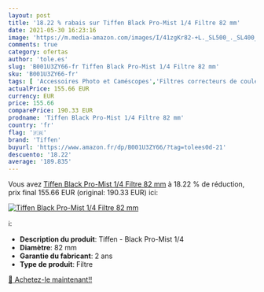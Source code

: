 ```yaml
---
layout: post
title: '18.22 % rabais sur Tiffen Black Pro-Mist 1/4 Filtre 82 mm'
date: 2021-05-30 16:23:16
image: 'https://m.media-amazon.com/images/I/41zgKr82-+L._SL500_._SL400_.jpg'
comments: true
category: ofertas
author: 'tole.es'
slug: 'B001U3ZY66-fr Tiffen Black Pro-Mist 1/4 Filtre 82 mm'
sku: 'B001U3ZY66-fr'
tags: [ 'Accessoires Photo et Caméscopes','Filtres correcteurs de couleur et de compensation pour appareils photo et caméscopes','Filtres pour appareils photo et caméscopes','High-Tech','Photo et caméscopes','tiffen', ]
actualPrice: 155.66 EUR
currency: EUR
price: 155.66
comparePrice: 190.33 EUR
prodname: 'Tiffen Black Pro-Mist 1/4 Filtre 82 mm'
country: 'fr'
flag: '🇫🇷'
brand: 'Tiffen'
buyurl: 'https://www.amazon.fr/dp/B001U3ZY66/?tag=tolees0d-21'
descuento: '18.22'
average: '189.835'
---
```


Vous avez [Tiffen Black Pro-Mist 1/4 Filtre 82 mm](https://www.amazon.fr/dp/B001U3ZY66/?tag=tolees0d-21)  à  18.22 % de réduction, prix final  155.66 EUR (original: 190.33 EUR) ici:

[![Tiffen Black Pro-Mist 1/4 Filtre 82 mm](https://m.media-amazon.com/images/I/41zgKr82-+L._SL500_._SL400_.jpg)](https://www.amazon.fr/dp/B001U3ZY66/?tag=tolees0d-21)

ℹ️:

- <b>Description du produit</b>: Tiffen - Black Pro-Mist 1/4
- <b>Diamètre</B>: 82 mm
- <b>Garantie du fabricant</b>: 2 ans
- <b>Type de produit</b>: Filtre

[🛒 Achetez-le maintenant!!](https://www.amazon.fr/dp/B001U3ZY66/?tag=tolees0d-21)
